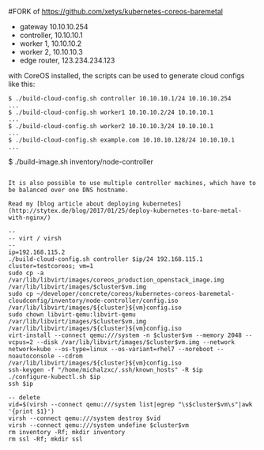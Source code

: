 #FORK of https://github.com/xetys/kubernetes-coreos-baremetal

* gateway 10.10.10.254
* controller, 10.10.10.1
* worker 1, 10.10.10.2
* worker 2, 10.10.10.3
* edge router, 123.234.234.123


with CoreOS installed, the scripts can be used to generate cloud configs like this:

```
$ ./build-cloud-config.sh controller 10.10.10.1/24 10.10.10.254
...
$ ./build-cloud-config.sh worker1 10.10.10.2/24 10.10.10.1
...
$ ./build-cloud-config.sh worker2 10.10.10.3/24 10.10.10.1
...
$ ./build-cloud-config.sh example.com 10.10.10.128/24 10.10.10.1
...
```
$ ./build-image.sh inventory/node-controller
```

It is also possible to use multiple controller machines, which have to be balanced over one DNS hostname.

Read my [blog article about deploying kubernetes](http://stytex.de/blog/2017/01/25/deploy-kubernetes-to-bare-metal-with-nginx/)

--
-- virt / virsh
--
ip=192.168.115.2
./build-cloud-config.sh controller $ip/24 192.168.115.1
cluster=testcoreos; vm=1
sudo cp -a /var/lib/libvirt/images/coreos_production_openstack_image.img /var/lib/libvirt/images/$cluster$vm.img
sudo cp ~/developer/concrete/coreos/kubernetes-coreos-baremetal-cloudconfig/inventory/node-controller/config.iso /var/lib/libvirt/images/${cluster}${vm}config.iso
sudo chown libvirt-qemu:libvirt-qemu /var/lib/libvirt/images/$cluster$vm.img /var/lib/libvirt/images/${cluster}${vm}config.iso
virt-install --connect qemu:///system -n $cluster$vm --memory 2048 --vcpus=2 --disk /var/lib/libvirt/images/$cluster$vm.img --network network=kube --os-type=linux --os-variant=rhel7 --noreboot --noautoconsole --cdrom /var/lib/libvirt/images/${cluster}${vm}config.iso
ssh-keygen -f "/home/michalzxc/.ssh/known_hosts" -R $ip
./configure-kubectl.sh $ip
ssh $ip

-- delete
vid=$(virsh --connect qemu:///system list|egrep "\s$cluster$vm\s"|awk '{print $1}')
virsh --connect qemu:///system destroy $vid
virsh --connect qemu:///system undefine $cluster$vm
rm inventory -Rf; mkdir inventory
rm ssl -Rf; mkdir ssl

